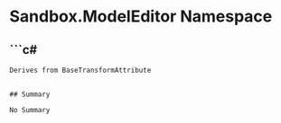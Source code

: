 # Sandbox.ModelEditor Namespace

## ```c#
```c#
Derives from BaseTransformAttribute
```
```

## Summary

No Summary

